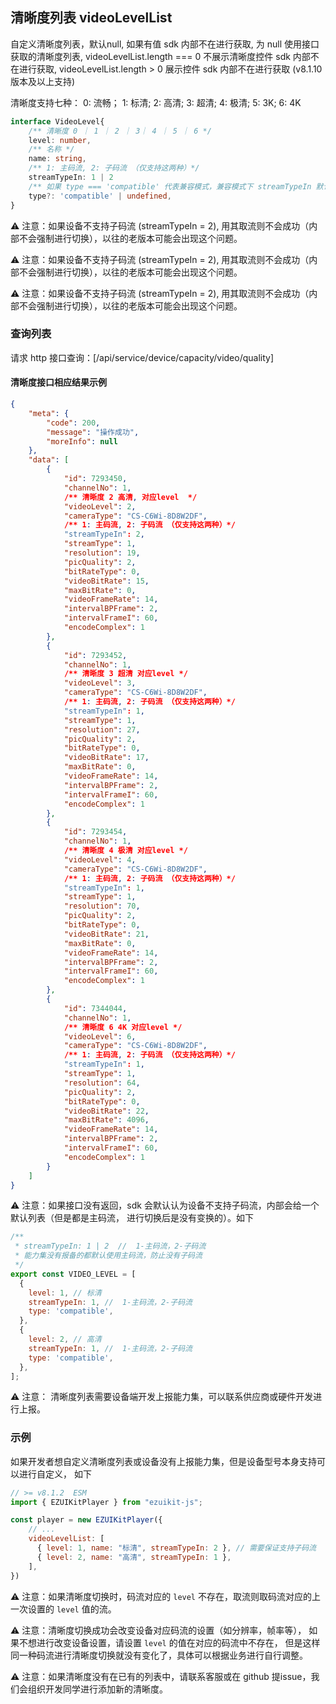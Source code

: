 ## 清晰度列表 videoLevelList

自定义清晰度列表，默认null, 如果有值 sdk 内部不在进行获取, 为 null 使用接口获取的清晰度列表, videoLevelList.length === 0 不展示清晰度控件 sdk 内部不在进行获取, videoLevelList.length > 0 展示控件 sdk 内部不在进行获取 (v8.1.10版本及以上支持)

清晰度支持七种： 0: 流畅； 1: 标清; 2: 高清; 3: 超清; 4: 极清; 5: 3K; 6: 4K

```ts
interface VideoLevel{
    /** 清晰度 0 ｜ 1 ｜ 2 ｜ 3｜ 4 ｜ 5 ｜ 6 */
    level: number,
    /** 名称 */
    name: string,
    /** 1: 主码流, 2: 子码流 （仅支持这两种）*/
    streamTypeIn: 1 | 2 
    /** 如果 type === 'compatible' 代表兼容模式，兼容模式下 streamTypeIn 默认为 1， 因为 */
    type?: 'compatible' | undefined,
}
```

⚠️ 注意：如果设备不支持子码流 (streamTypeIn = 2), 用其取流则不会成功（内部不会强制进行切换），以往的老版本可能会出现这个问题。

⚠️ 注意：如果设备不支持子码流 (streamTypeIn = 2), 用其取流则不会成功（内部不会强制进行切换），以往的老版本可能会出现这个问题。

⚠️ 注意：如果设备不支持子码流 (streamTypeIn = 2), 用其取流则不会成功（内部不会强制进行切换），以往的老版本可能会出现这个问题。

### 查询列表

请求 http 接口查询：[/api/service/device/capacity/video/quality]
<!-- https://open.ys7.com/api/service/device/capacity/video/quality?accessToken=ra.dngskvuq8fyiv7vy8v34vq391ime66zn-1lc2iw4l7p-05oxx55-unjdfvpas&deviceSerial=FU4877853&channelNo=1 -->

#### 清晰度接口相应结果示例

```json
{
    "meta": {
        "code": 200,
        "message": "操作成功",
        "moreInfo": null
    },
    "data": [
        {
            "id": 7293450,
            "channelNo": 1,
            /** 清晰度 2 高清, 对应level  */
            "videoLevel": 2,
            "cameraType": "CS-C6Wi-8D8W2DF",
            /** 1: 主码流, 2: 子码流 （仅支持这两种）*/
            "streamTypeIn": 2,
            "streamType": 1,
            "resolution": 19,
            "picQuality": 2,
            "bitRateType": 0,
            "videoBitRate": 15,
            "maxBitRate": 0,
            "videoFrameRate": 14,
            "intervalBPFrame": 2,
            "intervalFrameI": 60,
            "encodeComplex": 1
        },
        {
            "id": 7293452,
            "channelNo": 1,
            /** 清晰度 3 超清 对应level */
            "videoLevel": 3,
            "cameraType": "CS-C6Wi-8D8W2DF",
            /** 1: 主码流, 2: 子码流 （仅支持这两种）*/
            "streamTypeIn": 1,
            "streamType": 1,
            "resolution": 27,
            "picQuality": 2,
            "bitRateType": 0,
            "videoBitRate": 17,
            "maxBitRate": 0,
            "videoFrameRate": 14,
            "intervalBPFrame": 2,
            "intervalFrameI": 60,
            "encodeComplex": 1
        },
        {
            "id": 7293454,
            "channelNo": 1,
            /** 清晰度 4 极清 对应level */
            "videoLevel": 4,
            "cameraType": "CS-C6Wi-8D8W2DF",
            /** 1: 主码流, 2: 子码流 （仅支持这两种）*/
            "streamTypeIn": 1,
            "streamType": 1,
            "resolution": 70,
            "picQuality": 2,
            "bitRateType": 0,
            "videoBitRate": 21,
            "maxBitRate": 0,
            "videoFrameRate": 14,
            "intervalBPFrame": 2,
            "intervalFrameI": 60,
            "encodeComplex": 1
        },
        {
            "id": 7344044,
            "channelNo": 1,
            /** 清晰度 6 4K 对应level */
            "videoLevel": 6,
            "cameraType": "CS-C6Wi-8D8W2DF",
            /** 1: 主码流, 2: 子码流 （仅支持这两种）*/
            "streamTypeIn": 1,
            "streamType": 1,
            "resolution": 64,
            "picQuality": 2,
            "bitRateType": 0,
            "videoBitRate": 22,
            "maxBitRate": 4096,
            "videoFrameRate": 14,
            "intervalBPFrame": 2,
            "intervalFrameI": 60,
            "encodeComplex": 1
        }
    ]
}
```

⚠️ 注意：如果接口没有返回，sdk 会默认认为设备不支持子码流，内部会给一个默认列表（但是都是主码流， 进行切换后是没有变换的）。如下

```js
/**
 * streamTypeIn: 1 | 2  //  1-主码流，2-子码流
 * 能力集没有报备的都默认使用主码流，防止没有子码流
 */
export const VIDEO_LEVEL = [
  {
    level: 1, // 标清
    streamTypeIn: 1, //  1-主码流，2-子码流
    type: 'compatible',
  },
  {
    level: 2, // 高清
    streamTypeIn: 1, //  1-主码流，2-子码流
    type: 'compatible',
  },
];
```

⚠️ 注意： 清晰度列表需要设备端开发上报能力集，可以联系供应商或硬件开发进行上报。


### 示例

如果开发者想自定义清晰度列表或设备没有上报能力集，但是设备型号本身支持可以进行自定义， 如下

```js
// >= v8.1.2  ESM
import { EZUIKitPlayer } from "ezuikit-js";

const player = new EZUIKitPlayer({
    // ...
    videoLevelList: [
      { level: 1, name: "标清", streamTypeIn: 2 }, // 需要保证支持子码流
      { level: 2, name: "高清", streamTypeIn: 1 },
    ],
})
```

⚠️ 注意：如果清晰度切换时，码流对应的 `level` 不存在，取流则取码流对应的上一次设置的 `level` 值的流。

⚠️ 注意：清晰度切换成功会改变设备对应码流的设置（如分辨率，帧率等）， 如果不想进行改变设备设置，请设置 `level` 的值在对应的码流中不存在， 但是这样同一种码流进行清晰度切换就没有变化了，具体可以根据业务进行自行调整。


⚠️ 注意：如果清晰度没有在已有的列表中，请联系客服或在 github 提issue，我们会组织开发同学进行添加新的清晰度。


